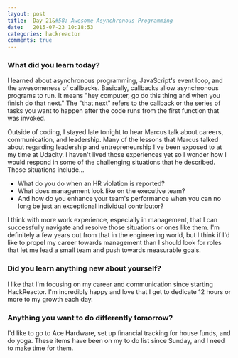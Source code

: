 ```yaml
---
layout: post
title:  Day 21&#58; Awesome Asynchronous Programming
date:   2015-07-23 10:18:53
categories: hackreactor
comments: true
---
```



### What did you learn today?

I learned about asynchronous programming, JavaScript's event loop, and the awesomeness of callbacks. Basically, callbacks allow asynchronous programs to run. It means "hey computer, go do this thing and when you finish do that next." The "that next" refers to the callback or the series of tasks you want to happen after the code runs from the first function that was invoked.

Outside of coding, I stayed late tonight to hear Marcus talk about careers, communication, and leadership. Many of the lessons that Marcus talked about regarding leadership and entrepreneurship I've been exposed to at my time at Udacity. I haven't lived those experiences yet so I wonder how I would respond in some of the challenging situations that he described. Those situations include...

- What do you do when an HR violation is reported?
- What does management look like on the executive team?
- And how do you enhance your team's performance when you can no long be just an exceptional individual contributor?

I think with more work experience, especially in management, that I can successfully navigate and resolve those situations or ones like them. I'm definitely a few years out from that in the engineering world, but I think if I'd like to propel my career towards management than I should look for roles that let me lead a small team and push towards measurable goals.

### Did you learn anything new about yourself?

I like that I'm focusing on my career and communication since starting HackReactor. I'm incredibly happy and love that I get to dedicate 12 hours or more to my growth each day.


### Anything you want to do differently tomorrow?

I'd like to go to Ace Hardware, set up financial tracking for house funds, and do yoga. These items have been on my to do list since Sunday, and I need to make time for them.
